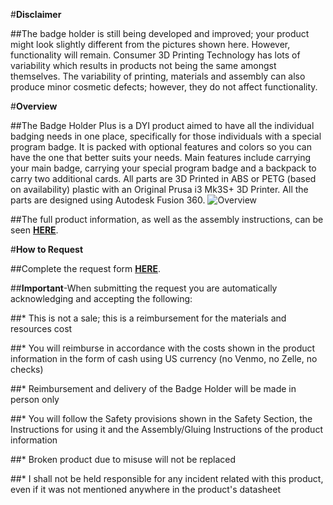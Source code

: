 #**Disclaimer**

##The badge holder is still being developed and improved; your product might look slightly different from the pictures shown here. However, functionality will remain. Consumer 3D Printing Technology has lots of variability which results in products not being the same amongst themselves. The variability of printing, materials and assembly can also produce minor cosmetic defects; however, they do not affect functionality.


#**Overview**

##The Badge Holder Plus is a DYI product aimed to have all the individual badging needs in one place, specifically for those individuals with a special program badge. It is packed with optional features and colors so you can have the one that better suits your needs. Main features include carrying your main badge, carrying your special program badge and a backpack to carry two additional cards. All parts are 3D Printed in ABS or PETG (based on availability) plastic with an Original Prusa i3 Mk3S+ 3D Printer. All the parts are designed using Autodesk Fusion 360.
![Overview](https://github.com/jat08/Badge-Holder/assets/25801103/d59b63d9-7b59-4d58-ab80-3b0da0d69ab1)


##The full product information, as well as the assembly instructions, can be seen **[HERE](https://github.com/jat08/Badge-Holder/blob/main/Badge%20Holder%20Plus.pdf)**.


#**How to Request**


##Complete the request form **[HERE](https://form.jotform.com/222025994122047)**.

##**Important**-When submitting the request you are automatically acknowledging and accepting the following:

##*	This is not a sale; this is a reimbursement for the materials and resources cost

##*	You will reimburse in accordance with the costs shown in the product information in the form of cash using US currency (no Venmo, no Zelle, no checks)

##*	Reimbursement and delivery of the Badge Holder will be made in person only

##*	You will follow the Safety provisions shown in the Safety Section, the Instructions for using it and the Assembly/Gluing Instructions of the product information

##*	Broken product due to misuse will not be replaced

##*	I shall not be held responsible for any incident related with this product, even if it was not mentioned anywhere in the product's datasheet
